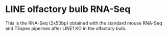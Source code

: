 # LINE olfactory bulb RNA-Seq  

This is the RNA-Seq (2x50bp) obtained with the standard mouse RNA-Seq and TEspex pipelines after LINE1 KO in the olfactory bulb.  
